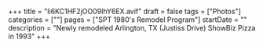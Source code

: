 +++
title = "Ii6KC1HF2jOO09IhY6EX.avif"
draft = false
tags = ["Photos"]
categories = [""]
pages = ["SPT 1980's Remodel Program"]
startDate = ""
description = "Newly remodeled Arlington, TX (Justiss Drive) ShowBiz Pizza in 1993"
+++
